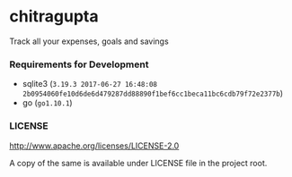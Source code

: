 # chitragupta
Track all your expenses, goals and savings

### Requirements for Development
- sqlite3 (`3.19.3 2017-06-27 16:48:08 2b0954060fe10d6de6d479287dd88890f1bef6cc1beca11bc6cdb79f72e2377b`)
- go (`go1.10.1`)

### LICENSE
http://www.apache.org/licenses/LICENSE-2.0

A copy of the same is available under LICENSE file in the project root.